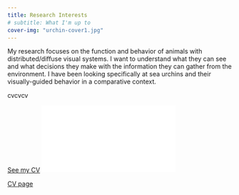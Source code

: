 ```yaml
---
title: Research Interests
# subtitle: What I'm up to
cover-img: "urchin-cover1.jpg"
---
```


My research focuses on the function and behavior of animals with distributed/diffuse visual systems. I want to understand what they can see and what decisions they make with the information they can gather from the environment. I have been looking specifically at sea urchins and their visually-guided behavior in a comparative context.

cvcvcv

[See my CV](cv-sample-test.pdf)
![See my CV as an image](cv-sample-test.pdf)

[CV page](https://jnotar.github.io/cv/)
